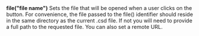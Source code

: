 <a name="file_info_button"><h3 style="padding-top: 40px; margin-top: 40px;"></h3></a>
**file("file name")** Sets the file that will be opened when a user clicks on the button. For convenience, the file passed to the file() identifier should reside in the same directory as the current .csd file. If not you will need to provide a full path to the requested file. You can also set a remote URL.